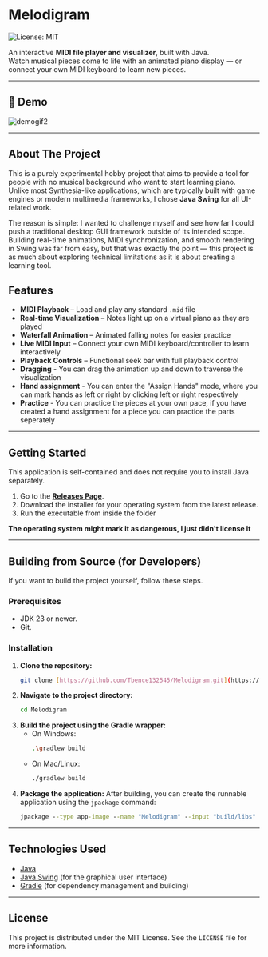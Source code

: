 # Melodigram

![License: MIT](https://img.shields.io/badge/License-MIT-yellow.svg)

An interactive **MIDI file player and visualizer**, built with Java.  
Watch musical pieces come to life with an animated piano display — or connect your own MIDI keyboard to learn new pieces.  

---

## 🎥 Demo

![demogif2](https://github.com/user-attachments/assets/78767fd0-896c-4d78-8ce3-84d4993e78b8)

---


## About The Project

This is a purely experimental hobby project that aims to provide a tool for people with no musical background who want to start learning piano.  
Unlike most Synthesia-like applications, which are typically built with game engines or modern multimedia frameworks, I chose **Java Swing** for all UI-related work.  

The reason is simple: I wanted to challenge myself and see how far I could push a traditional desktop GUI framework outside of its intended scope.  
Building real-time animations, MIDI synchronization, and smooth rendering in Swing was far from easy, but that was exactly the point — this project is as much about exploring technical limitations as it is about creating a learning tool.  

## Features

- **MIDI Playback** – Load and play any standard `.mid` file  
- **Real-time Visualization** – Notes light up on a virtual piano as they are played  
- **Waterfall Animation** – Animated falling notes for easier practice  
- **Live MIDI Input** – Connect your own MIDI keyboard/controller to learn interactively  
- **Playback Controls** – Functional seek bar with full playback control
- **Dragging** - You can drag the animation up and down to traverse the visualization
- **Hand assignment** - You can enter the "Assign Hands" mode, where you can mark hands as left or right by clicking left or right respectively
- **Practice** - You can practice the pieces at your own pace, if you have created a hand assignment for a piece you can practice the parts seperately

---

## Getting Started

This application is self-contained and does not require you to install Java separately.

1.  Go to the [**Releases Page**](https://github.com/Tbence132545/Melodigram/releases).
2.  Download the installer for your operating system from the latest release.
3.  Run the executable from inside the folder
   
**The operating system might mark it as dangerous, I just didn't license it**


---

## Building from Source (for Developers)

If you want to build the project yourself, follow these steps.

### Prerequisites

* JDK 23 or newer.
* Git.

### Installation

1.  **Clone the repository:**
    ```sh
    git clone [https://github.com/Tbence132545/Melodigram.git](https://github.com/Tbence132545/Melodigram.git)
    ```
2.  **Navigate to the project directory:**
    ```sh
    cd Melodigram
    ```
3.  **Build the project using the Gradle wrapper:**
    * On Windows:
        ```sh
        .\gradlew build
        ```
    * On Mac/Linux:
        ```sh
        ./gradlew build
        ```
4.  **Package the application:**
    After building, you can create the runnable application using the `jpackage` command:
    ```cmd
    jpackage --type app-image --name "Melodigram" --input "build/libs" --main-jar "Melodigram.jar" --main-class "com.Tbence132545.Melodigram.Main" --dest "release"
    ```

---

## Technologies Used

* [Java](https://www.java.com/)
* [Java Swing](https://docs.oracle.com/javase/tutorial/uiswing/) (for the graphical user interface)
* [Gradle](https://gradle.org/) (for dependency management and building)

---

## License

This project is distributed under the MIT License. See the `LICENSE` file for more information.
